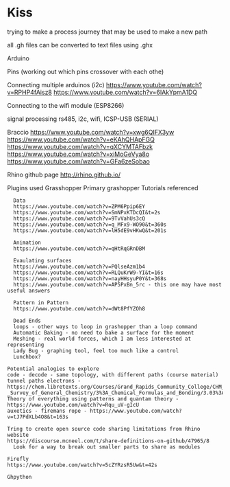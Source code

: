 # Kiss
trying to make a process journey that may be used to make a new path

all .gh files can be converted to text files using .ghx


Arduino

  Pins (working out which pins crossover with each othe)
  
  
  Connecting multiple arduinos (i2c)
    https://www.youtube.com/watch?v=RPHP4fAisz8
    https://www.youtube.com/watch?v=6IAkYpmA1DQ
    
  Connecting to the wifi module (ESP8266)
  
  signal processing 
    rs485, i2c, wifi, ICSP-USB (SERIAL)
    
    
    
  Braccio
   https://www.youtube.com/watch?v=xwg6QIFX3yw
   https://www.youtube.com/watch?v=eKAhQHApFGQ
   https://www.youtube.com/watch?v=qXCYMTAFbzk
   https://www.youtube.com/watch?v=xiMoGeVya8o
   https://www.youtube.com/watch?v=GFa6zeSobao
  
Rhino
github page
http://rhino.github.io/

  Plugins used
    Grasshopper
      Primary grashopper Tutorials referenced

      Data
      https://www.youtube.com/watch?v=ZPM6Ppip6EY
      https://www.youtube.com/watch?v=SmNPxKTDcQI&t=2s
      https://www.youtube.com/watch?v=9TvVahUs3cQ
      https://www.youtube.com/watch?v=q_MFx9-WO90&t=360s
      https://www.youtube.com/watch?v=lH5dE9vHKwQ&t=201s

      Animation
      https://www.youtube.com/watch?v=qHtRqGRnDBM
      
      Evaulating surfaces
      https://www.youtube.com/watch?v=PQlseAzm1b4
      https://www.youtube.com/watch?v=RLQuKrW9-YI&t=16s
      https://www.youtube.com/watch?v=nayHHsyuP0Y&t=368s
      https://www.youtube.com/watch?v=AP5PxBn_5rc - this one may have most useful answers
      
      Pattern in Pattern
      https://www.youtube.com/watch?v=dWt8PfYZOh8
      
      Dead Ends
      loops - other ways to loop in grashopper than a loop command
      Automatic Baking - no need to bake a surface for the moment
      Meshing - real world forces, which I am less interested at representing
      Lady Bug - graphing tool, feel too much like a control
      Lunchbox?

    Potential analogies to explore
    code - decode - same topology, with different paths (course material)
    tunnel paths electrons - https://chem.libretexts.org/Courses/Grand_Rapids_Community_College/CHM_120_-_Survey_of_General_Chemistry/3%3A_Chemical_Formulas_and_Bonding/3.03%3A_Chemical_Bonds
    Theory of everything using patterns and quantam theory - https://www.youtube.com/watch?v=Rqu_uV-gIcU
    auxetics - firemans rope - https://www.youtube.com/watch?v=tJ7PdXLb4O8&t=163s

    Tring to create open source code sharing limitations from Rhino website
    https://discourse.mcneel.com/t/share-definitions-on-github/47965/8
      Look for a way to break out smaller parts to share as modules
    
    Firefly
    https://www.youtube.com/watch?v=5cZYRzsR5Uw&t=42s
    
    Ghpython
